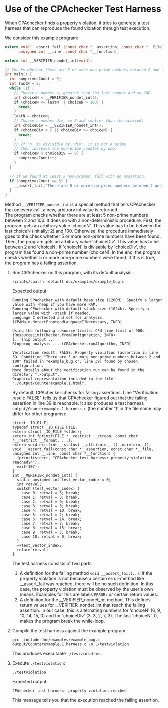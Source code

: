 <!--
This file is part of CPAchecker,
a tool for configurable software verification:
https://cpachecker.sosy-lab.org

SPDX-FileCopyrightText: 2007-2020 Dirk Beyer <https://www.sosy-lab.org>

SPDX-License-Identifier: Apache-2.0
-->

# Use of the CPAchecker Test Harness

When CPAchecker finds a property violation, it tries to generate a test harness
that can reproduce the found violation through test execution.

We consider this example program:

```c
extern void __assert_fail (const char *__assertion, const char *__file,
      unsigned int __line, const char *__function);

extern int __VERIFIER_nondet_int(void);

// Checks whether there are 5 or more non-prime numbers between 2 and 100.
int main() {
  int nonprimesCount = 0;
  int lastN = 2;
  while (1) {
    // Choose a number n, greater than the last number and <= 100.
    int choiceN = __VERIFIER_nondet_int();
    if (choiceN <= lastN || choiceN > 100) {
      break;
    }
    lastN = choiceN;
    // Choose a number div, >= 2 and smaller than the choiceN.
    int choiceDiv = __VERIFIER_nondet_int();
    if (choiceDiv < 2 || choiceDiv >= choiceN) {
      break;
    }
    // If 'n' is divisible by 'div', it is not a prime.
    // Then increase the non-prime counter by one.
    if (choiceN % choiceDiv == 0) {
      nonprimesCount++;
    }
  }

  // If we found at least 5 non-primes, fail with an assertion.
  if (nonprimesCount >= 5) {
    __assert_fail("There are 5 or more non-prime numbers between 2 and 100", "example_bug.c", 39, "main");
  }
}
```

Method `__VERIFIER_nondet_int` is a special method that tells CPAchecker
that on every call, a new, arbitrary int value is returned.  
The program checks whether there are at least 5 non-prime numbers between
2 and 100.
It does so with a non-deterministic procedure:
First, the program gets an arbitrary value 'choiceN'.
This value has to be between the last choiceN (initially: 2)
and 100. Otherwise, the procedure immediately goes to the check
whether 5 or more non-prime numbers have been found.
Then, the program gets an arbitrary value 'choiceDiv'.
This value has to be between 2 and 'choiceN'.
If 'choiceN' is divisable by 'choiceDiv',
the program has found a non-prime number (choiceN).
In the end, the program checks whether 5 or more non-prime numbers were found.
If this is true, the program has a failing assertion.

1. Run CPAchecker on this program, with its default analysis:
    ```
    scripts/cpa.sh -default doc/examples/example_bug.c
    ```
    Expected output:
    ```
    Running CPAchecker with default heap size (1200M). Specify a larger value with -heap if you have more RAM.
    Running CPAchecker with default stack size (1024k). Specify a larger value with -stack if needed.
    Language C detected and set for analysis (CPAMain.detectFrontendLanguageIfNecessary, INFO)
    
    Using the following resource limits: CPU-time limit of 900s (ResourceLimitChecker.fromConfiguration, INFO)
    [.. snip output ..]
    Stopping analysis ... (CPAchecker.runAlgorithm, INFO)
    
    Verification result: FALSE. Property violation (assertion in line 39: Condition "There are 5 or more non-prime numbers between 2 and 100" failed in "example_bug.c", line 39) found by chosen configuration.
    More details about the verification run can be found in the directory "./output".
    Graphical representation included in the file "./output/Counterexample.1.html".
    ```
    By default, CPAchecker checks for failing assertions.
    Line "Verification result: FALSE" tells us that CPAchecker figured out that
    the failing assertion in line 39 is reachable.
    It also produces a test harness `output/Counterexample.1.harness.c`
    (the number '1' in the file name may differ for other programs):
    ```
    struct _IO_FILE;
    typedef struct _IO_FILE FILE;
    extern struct _IO_FILE *stderr;
    extern int fprintf(FILE *__restrict __stream, const char *__restrict __format, ...);
    extern void exit(int __status) __attribute__ ((__noreturn__));
    void __assert_fail(const char *__assertion, const char *__file, unsigned int __line, const char *__function) {
      fprintf(stderr, "CPAchecker test harness: property violation reached\n");
      exit(107);
    }
    int __VERIFIER_nondet_int() {
      static unsigned int test_vector_index = 0;
      int retval;
      switch (test_vector_index) {
        case 0: retval = 6; break;
        case 1: retval = 3; break;
        case 2: retval = 9; break;
        case 3: retval = 3; break;
        case 4: retval = 10; break;
        case 5: retval = 2; break;
        case 6: retval = 14; break;
        case 7: retval = 7; break;
        case 8: retval = 15; break;
        case 9: retval = 3; break;
        case 10: retval = 0; break;
      }
      ++test_vector_index;
      return retval;
    }
    ```
    The test harness consists of two parts:
    1. A definition for the failing method `void __assert_fail(..)`.
       If the property violation is not because a certain error-method like __assert_fail was reached,
       there will be no such definition. In this case, the property violation must be observed by the user's own means.
       Examples for this are labels `ERROR:` or certain return values.
    2. A definition for the __VERIFIER_nondet_int method.
        This defines return values for __VERIFIER_nondet_int
        that reach the failing assertion.
        In our case, this is alternating numbers for 'choiceN' (6, 9, 10, 14, 15, 0)
        and for 'choiceDiv' (3, 3, 2, 7, 3).
        The last 'choiceN', 0, makes the program break the while-loop.

2. Compile the test harness against the example program:
    ```
    gcc -include doc/examples/example_bug.c output/Counterexample.1.harness.c -o ./testviolation
    ```
    This produces executable `./testviolation`.

3. Execute `./testviolation`:
    ```
    ./testviolation
    ```
    Expected output:
    ```
    CPAchecker test harness: property violation reached
    ```
    
    This message tells you that the execution reached the failing assertion.
